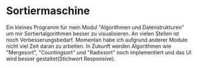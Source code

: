 # Sortiermaschine
Ein kleines Programm für mein Modul "Algorithmen und Datenstrukturen" um mir Sortiertalgorithmen besser zu visualisieren.
An vielen Stellen ist noch Verbesserungsbedarf. Momentan habe ich aufgrund anderer Module nicht viel Zeit daran zu arbeiten.
In Zukunft werden Algorithmen wie "Mergesort", "Countingsort" und "Radixsort" noch implementiert und das UI wird besser gestaltet(Stichwort Responsive).
